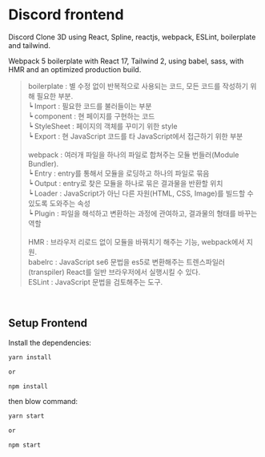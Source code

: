 # Discord frontend
Discord Clone 3D using React, Spline, reactjs, webpack, ESLint, boilerplate and tailwind.

Webpack 5 boilerplate with React 17, Tailwind 2, using babel, sass, with HMR and an optimized production build.

>boilerplate : 별 수정 없이 반복적으로 사용되는 코드, 모든 코드를 작성하기 위해 필요한 부분.<br/>
 ┕ Import : 필요한 코드를 불러들이는 부분<br/>
 ┕ component : 현 페이지를 구현하는 코드<br/>
 ┕ StyleSheet : 페이지의 객체를 꾸미기 위한 style<br/>
 ┕ Export : 현 JavaScript 코드를 타 JavaScript에서 접근하기 위한 부분<br/><br/>
webpack : 여러개 파일을 하나의 파일로 합쳐주는 모듈 번들러(Module Bundler).<br/>
 ┕ Entry : entry를 통해서 모듈을 로딩하고 하나의 파일로 묶음<br/>
 ┕ Output : entry로 찾은 모듈을 하나로 묶은 결과물을 반환할 위치<br/>
 ┕ Loader : JavaScript가 아닌 다른 자원(HTML, CSS, Image)를 빌드할 수 있도록 도와주는 속성<br/>
 ┕ Plugin : 파일을 해석하고 변환하는 과정에 관여하고, 결과물의 형태를 바꾸는 역할<br/><br/>
HMR : 브라우저 리로드 없이 모듈을 바꿔치기 해주는 기능, webpack에서 지원.<br/>
babelrc : JavaScript se6 문법을 es5로 변환해주는 트렌스파일러(transpiler)   React를 일반 브라우저에서 실행시킬 수 있다.<br/>
ESLint : JavaScript 문법을 검토해주는 도구.

<br/>

## Setup Frontend

Install the dependencies:

```bash
yarn install

or

npm install
```

then blow command:
```bash
yarn start

or

npm start
```
